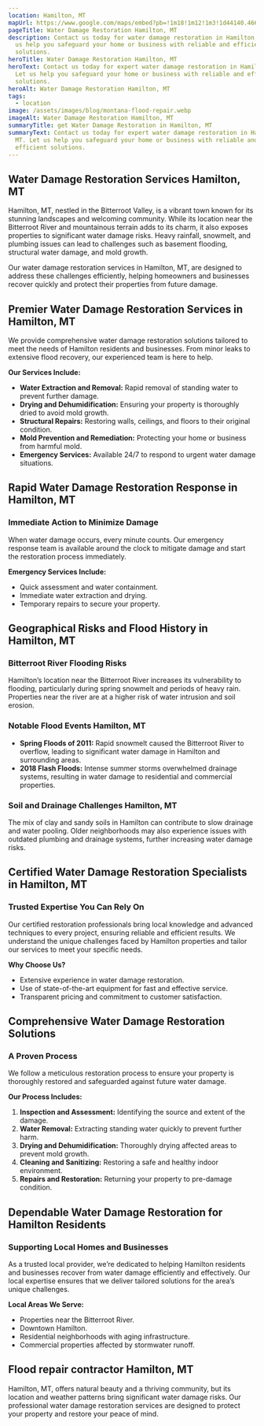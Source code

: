 ```yaml
---
location: Hamilton, MT
mapUrl: https://www.google.com/maps/embed?pb=!1m18!1m12!1m3!1d44140.466494925!2d-114.20319383512106!3d46.254617969938145!2m3!1f0!2f0!3f0!3m2!1i1024!2i768!4f13.1!3m3!1m2!1s0x5359331c3f5c6ac3%3A0x5adf3d9ad182397b!2sHamilton%2C%20MT%2059840!5e0!3m2!1sen!2sus!4v1735701509308!5m2!1sen!2sus
pageTitle: Water Damage Restoration Hamilton, MT
description: Contact us today for water damage restoration in Hamilton, MT. Let
  us help you safeguard your home or business with reliable and efficient
  solutions.
heroTitle: Water Damage Restoration Hamilton, MT
heroText: Contact us today for expert water damage restoration in Hamilton, MT.
  Let us help you safeguard your home or business with reliable and efficient
  solutions.
heroAlt: Water Damage Restoration Hamilton, MT
tags:
  - location
image: /assets/images/blog/montana-flood-repair.webp
imageAlt: Water Damage Restoration Hamilton, MT
summaryTitle: get Water Damage Restoration in Hamilton, MT
summaryText: Contact us today for expert water damage restoration in Hamilton,
  MT. Let us help you safeguard your home or business with reliable and
  efficient solutions.
---
```

## Water Damage Restoration Services Hamilton, MT
Hamilton, MT, nestled in the Bitterroot Valley, is a vibrant town known for its stunning landscapes and welcoming community. While its location near the Bitterroot River and mountainous terrain adds to its charm, it also exposes properties to significant water damage risks. Heavy rainfall, snowmelt, and plumbing issues can lead to challenges such as basement flooding, structural water damage, and mold growth.

Our water damage restoration services in Hamilton, MT, are designed to address these challenges efficiently, helping homeowners and businesses recover quickly and protect their properties from future damage.

## Premier Water Damage Restoration Services in Hamilton, MT

We provide comprehensive water damage restoration solutions tailored to meet the needs of Hamilton residents and businesses. From minor leaks to extensive flood recovery, our experienced team is here to help.

**Our Services Include:**

* **Water Extraction and Removal:** Rapid removal of standing water to prevent further damage.
* **Drying and Dehumidification:** Ensuring your property is thoroughly dried to avoid mold growth.
* **Structural Repairs:** Restoring walls, ceilings, and floors to their original condition.
* **Mold Prevention and Remediation:** Protecting your home or business from harmful mold.
* **Emergency Services:** Available 24/7 to respond to urgent water damage situations.

## Rapid Water Damage Restoration Response in Hamilton, MT

### Immediate Action to Minimize Damage

When water damage occurs, every minute counts. Our emergency response team is available around the clock to mitigate damage and start the restoration process immediately.

**Emergency Services Include:**

* Quick assessment and water containment.
* Immediate water extraction and drying.
* Temporary repairs to secure your property.

## Geographical Risks and Flood History in Hamilton, MT

### Bitterroot River Flooding Risks

Hamilton’s location near the Bitterroot River increases its vulnerability to flooding, particularly during spring snowmelt and periods of heavy rain. Properties near the river are at a higher risk of water intrusion and soil erosion.

### Notable Flood Events Hamilton, MT

* **Spring Floods of 2011:** Rapid snowmelt caused the Bitterroot River to overflow, leading to significant water damage in Hamilton and surrounding areas.
* **2018 Flash Floods:** Intense summer storms overwhelmed drainage systems, resulting in water damage to residential and commercial properties.

### Soil and Drainage Challenges Hamilton, MT

The mix of clay and sandy soils in Hamilton can contribute to slow drainage and water pooling. Older neighborhoods may also experience issues with outdated plumbing and drainage systems, further increasing water damage risks.

## Certified Water Damage Restoration Specialists in Hamilton, MT

### Trusted Expertise You Can Rely On

Our certified restoration professionals bring local knowledge and advanced techniques to every project, ensuring reliable and efficient results. We understand the unique challenges faced by Hamilton properties and tailor our services to meet your specific needs.

**Why Choose Us?**

* Extensive experience in water damage restoration.
* Use of state-of-the-art equipment for fast and effective service.
* Transparent pricing and commitment to customer satisfaction.

## Comprehensive Water Damage Restoration Solutions

### A Proven Process

We follow a meticulous restoration process to ensure your property is thoroughly restored and safeguarded against future water damage.

**Our Process Includes:**

1. **Inspection and Assessment:** Identifying the source and extent of the damage.
2. **Water Removal:** Extracting standing water quickly to prevent further harm.
3. **Drying and Dehumidification:** Thoroughly drying affected areas to prevent mold growth.
4. **Cleaning and Sanitizing:** Restoring a safe and healthy indoor environment.
5. **Repairs and Restoration:** Returning your property to pre-damage condition.

## Dependable Water Damage Restoration for Hamilton Residents

### Supporting Local Homes and Businesses

As a trusted local provider, we’re dedicated to helping Hamilton residents and businesses recover from water damage efficiently and effectively. Our local expertise ensures that we deliver tailored solutions for the area’s unique challenges.

**Local Areas We Serve:**

* Properties near the Bitterroot River.
* Downtown Hamilton.
* Residential neighborhoods with aging infrastructure.
* Commercial properties affected by stormwater runoff.

## Flood repair contractor Hamilton, MT

Hamilton, MT, offers natural beauty and a thriving community, but its location and weather patterns bring significant water damage risks. Our professional water damage restoration services are designed to protect your property and restore your peace of mind.
